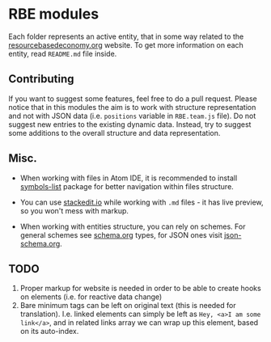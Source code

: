 # RBE modules

Each folder represents an active entity, that in some way related to the [resourcebasedeconomy.org](https://www.resourcebasedeconomy.org) website.
To get more information on each entity, read `README.md` file inside.

## Contributing

If you want to suggest some features, feel free to do a pull request. Please notice that in this modules the aim is to work with structure representation and not with JSON data (i.e. `positions` variable in `RBE.team.js` file). Do not suggest new entries to the existing dynamic data. Instead, try to suggest some additions to the overall structure and data representation.

## Misc.

* When working with files in Atom IDE, it is recommended to install [symbols-list](https://github.com/7ute/symbols-list) package for better navigation within files structure.

* You can use [stackedit.io](https://stackedit.io) while working with `.md` files - it has live preview, so you won't mess with markup.

* When working with entities structure, you can rely on schemes. For general schemes see [schema.org](https://schema.org/docs/schemas.html) types, for JSON ones visit [json-schema.org](https://json-schema.org/).

## TODO

1. Proper markup for website is needed in order to be able to create hooks on elements (i.e. for reactive data change)
2. Bare minimum tags can be left on original text (this is needed for translation). I.e. linked elements can simply be left as `Hey, <a>I am some link</a>`, and in related links array we can wrap up this element, based on its auto-index.

